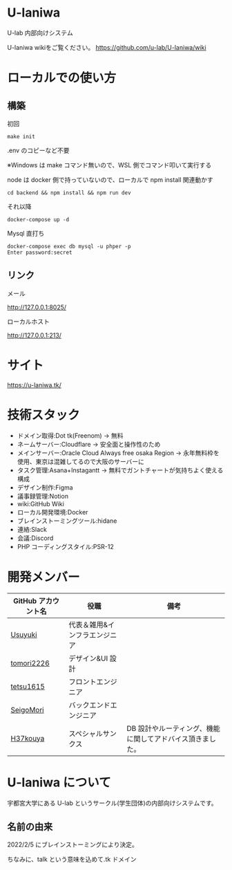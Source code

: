 <!-- @format -->

# U-laniwa

U-lab 内部向けシステム


U-laniwa wikiをご覧ください。
https://github.com/u-lab/U-laniwa/wiki


# ローカルでの使い方

## 構築

初回

```
make init
```

.env のコピーなど不要

※Windows は make コマンド無いので、WSL 側でコマンド叩いて実行する

node は docker 側で持っていないので、ローカルで npm install 関連動かす

```
cd backend && npm install && npm run dev
```

それ以降

```
docker-compose up -d
```

Mysql 直打ち

```
docker-compose exec db mysql -u phper -p
Enter password:secret
```

## リンク

メール

http://127.0.0.1:8025/

ローカルホスト

http://127.0.0.1:213/

# サイト

https://u-laniwa.tk/

# 技術スタック

- ドメイン取得:Dot tk(Freenom)
  → 無料
- ネームサーバー:Cloudflare
  → 安全面と操作性のため
- メインサーバー:Oracle Cloud Always free osaka Region
  → 永年無料枠を使用、東京は混雑してるので大阪のサーバーに
- タスク管理:Asana+Instagantt
  → 無料でガントチャートが気持ちよく使える構成
- デザイン制作:Figma
- 議事録管理:Notion
- wiki:GitHub Wiki
- ローカル開発環境:Docker
- ブレインストーミングツール:hidane
- 連絡:Slack
- 会議:Discord
- PHP コーディングスタイル:PSR-12

# 開発メンバー

| GitHub アカウント名                         | 役職                          | 備考                                                      |
| ------------------------------------------- | ----------------------------- | --------------------------------------------------------- |
| [Usuyuki](https://github.com/Usuyuki)       | 代表＆雑用&インフラエンジニア |                                                           |
| [tomori2226](https://github.com/tomori2226) | デザイン&UI 設計              |                                                           |
| [tetsu1615](https://github.com/tetsu1615)   | フロントエンジニア            |                                                           |
| [SeigoMori](https://github.com/SeigoMori)   | バックエンドエンジニア        |                                                           |
| [H37kouya](https://github.com/H37kouya)     | スペシャルサンクス            | DB 設計やルーティング、機能に関してアドバイス頂きました。 |


# U-laniwa について

宇都宮大学にある U-lab というサークル(学生団体)の内部向けシステムです。

## 名前の由来

2022/2/5 にブレインストーミングにより決定。

ちなみに、talk という意味を込めて.tk ドメイン
